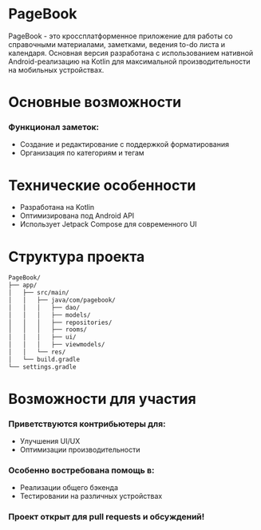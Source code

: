 # PageBook
PageBook - это кроссплатформенное приложение для работы со справочными материалами, заметками, ведения to-do листа и календаря. Основная версия разработана с использованием нативной Android-реализацию на Kotlin для максимальной производительности на мобильных устройствах.

# Основные возможности
### Функционал заметок:
- Создание и редактирование с поддержкой форматирования
- Организация по категориям и тегам
# Технические особенности
- Разработана на Kotlin
- Оптимизирована под Android API
- Использует Jetpack Compose для современного UI

# Структура проекта
```bash
PageBook/
├── app/  
│   ├── src/main/  
│   │   ├── java/com/pagebook/
│   │   │   ├── dao/  
│   │   │   ├── models/  
│   │   │   ├── repositories/
│   │   │   ├── rooms/  
│   │   │   ├── ui/
│   │   │   ├── viewmodels/    
│   │   └── res/          
│   └── build.gradle  
└── settings.gradle  
```
# Возможности для участия
### Приветствуются контрибьютеры для:
- Улучшения UI/UX
- Оптимизации производительности
### Особенно востребована помощь в:
- Реализации общего бэкенда
- Тестировании на различных устройствах
### Проект открыт для pull requests и обсуждений!
